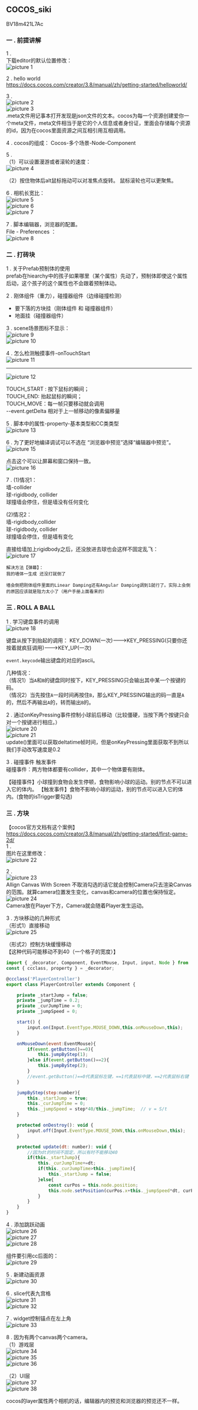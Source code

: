 ## COCOS_siki
BV18m421L7Ac
### 一 . 前提讲解 
1 .  
下载editor的默认位置修改：  
![picture 1](images/3410522ecd1923207883f0ff4e190efb7f708c0c6c3ca402dc7a4839365c92dc.png)  

2 . hello world  
https://docs.cocos.com/creator/3.8/manual/zh/getting-started/helloworld/

3 .   
![picture 2](images/7fbb8a5f6a6f5d234183c2b3d2d94b18f3afdccd900fb424b61fc4c030bdb70c.png)  
![picture 3](images/7185a2ac9b625708ac5b65cfbf48d061d0b6d74eafd30174dd7fe8c4d507a627.png)  
.meta文件用记事本打开发现是json文件的文本。cocos为每一个资源创建爱你一个meta文件，meta文件相当于是它的个人信息或者身份证，里面会存储每个资源的id，因为在cocos里面资源之间互相引用互相调用。

4 . cocos的组成：
Cocos-多个场景-Node-Component  

5 .    
（1）可以设置漫游或者滚轮的速度：  
![picture 4](images/c308232b4222fd0a011a6f7020e4a40b9f2711a0fb7e9ffd6a715982f711dc13.png)  

（2）按住物体后alt鼠标拖动可以对准焦点旋转。  鼠标滚轮也可以更聚焦。

6 . 相机长宽比：  
![picture 5](images/e34d3aad0d4fabb759675577ab3a604c9677daf205568f5c35daece4bea37b35.png)  
![picture 6](images/b92c0ca2f7e2d7e59333900bdb758ab93134bb212a4399d0b4267a1bd1decee8.png)  
![picture 7](images/4d3a048388640af088560263664d27db25a7b8722de13fb97c1ca9eabaa172ea.png)  

7 . 
脚本编辑器，浏览器的配置。  
File - Preferences  ：  
![picture 8](images/a8a45f384853fd8690cdad3567e63fe1639319164c6fb6fa3d200a8492133aaf.png)  

### 二 . 打砖块  
1 . 关于Prefab预制体的使用   
prefab在hiearchy中的孩子如果哪里（某个属性）先动了，预制体即使这个属性后动，这个孩子的这个属性也不会跟着预制体动。  

2 . 刚体组件（重力），碰撞器组件（边缘碰撞检测）   
- 要下落的方块挂（刚体组件 和 碰撞器组件）
- 地面挂（碰撞器组件）

3 . scene场景图标不显示：  
![picture 9](images/ada5402255bd2a0bfdad5d53481506c9801d0cf5de81d541ab607b9aee5c4407.png)  
![picture 10](images/14fd7548fd536b1bfbe3174b84857b044fab006d9f333332c37d8577a31642aa.png)  

4 . 怎么检测触摸事件-onTouchStart  
![picture 11](images/96c2b21d7254a0fad62bfe7e0222286824be78f6f846bbd328a10e410be9de70.png)  

-----
![picture 12](images/6f270aa162e1d03c44f1a61e00d99d5982a348c5b1c28a98e3c9059cddccb49b.png)  

TOUCH_START : 按下鼠标的瞬间；    
TOUCH_END: 抬起鼠标的瞬间；  
TOUCH_MOVE：每一帧只要移动就会调用  
--event.getDelta 相对于上一帧移动的像素偏移量  

5 . 脚本中的属性-property-基本类型和CC类类型  
![picture 13](images/1aafc5b9b88446335bc6699e9dd3e6e470ec7a447db8e8ec859802ff4efe1ef4.png)  

6 . 为了更好地编译调试可以不选在 “浏览器中预览”选择“编辑器中预览”。  
![picture 15](images/9f06e349dae09713149a98ad430b498e85bc0e33853e8728b31ccd313d7c4040.png)  

点击这个可以让屏幕和窗口保持一致。  
![picture 16](images/811b892f16c9843b3ff220417f395805e5442e40acaa4fa25e8d518c53b89529.png)  

7 . 
(1)情况1：   
墙-collider  
球-rigidbody, collider  
球撞墙会停住，但是墙没有任何变化  

(2)情况2：   
墙-rigidbody,collider  
球-rigidbody, collider  
球撞墙会停住，但是墙有变化  

直接给墙加上rigidbody之后，还没放进去球也会这样不固定乱飞：  
![picture 17](images/97096867135c5d6ab0eaf32cb8b25627a4a66505bf7616d47fdc3ed16cbbebf1.png)  

```
解决方法【弹幕】：  
我的墙体一生成 还没打就倒了

墙会倒把刚体组件里面的Linear Damping还有Angular Damping调到1就行了。实际上会倒的原因应该就是阻力太小了（用户手册上面看来的）
```

### 三 . ROLL A BALL  
1 . 学习键盘事件的调用  
![picture 18](images/9441202da18604451346257267abfbc2c4077364eb339316fbf8b5b551225576.png)  

键盘从按下到抬起的调用：
KEY_DOWN(一次)--->KEY_PRESSING(只要你还按着就疯狂调用)--->KEY_UP(一次)  

`event.keycode`输出键盘的对应的ascii。  

几种情况：  
（情况1）当`A`和`B`的键盘同时按下，KEY_PRESSING只会输出其中某一个按键的码。  
（情况2）当先按住`A`一段时间再按住`B`，那么KEY_PRESSING输出的码一直是`A`的，然后不再输出`A`的，转而输出`B`的。  

2 . 通过onKeyPressing事件控制小球前后移动（比较僵硬，当按下两个按键只会对一个按键进行相应。）  
![picture 20](images/e38a0adbd0705ec454840bdd6a37269239caae23353c1d6ea7b1a8092e607ac5.png)  
![picture 21](images/898d1e78580ffc58dffbeaf92953363ab3a20d207d5b4e97524ed473778a2e28.png)  
update()里面可以获取deltatime帧时间，但是onKeyPressing里面获取不到所以我们手动改写速度是0.2

3 . 碰撞事件 触发事件  
碰撞事件：两方物体都要有collider，其中一个物体要有刚体。  

【碰撞事件】小球撞到食物会发生停顿，食物影响小球的运动。别的节点不可以进入它的体内。
【触发事件】食物不影响小球的运动，别的节点可以进入它的体内。(食物的isTrigger要勾选)

### 三 . 方块
【cocos官方文档有这个案例】 
https://docs.cocos.com/creator/3.8/manual/zh/getting-started/first-game-2d/    
1 .   
图片在这里修改：  
![picture 22](images/7f2cb44ac05b029428aca666753e6173e0059525b2911ab0f94373e291a1e3c2.png)  

2 .   
![picture 23](images/7aa117b948e205f73824435395246d48754f4341b153287a3c97527ff35e3028.png)  
Allign Canvas With Screen 不取消勾选的话它就会控制Camera只去渲染Canvas的范围。就算camera位置发生变化，canvas和camera的位置也保持恒定。  
![picture 24](images/cfae93ea02cfa82daa35c98052d8e14038ef1de439030cf933f981042f37fb32.png)  
Camera放在Player下方，Camera就会随着Player发生运动。  

3 . 方块移动的几种形式    
（形式1）直接移动  
![picture 25](images/8334fc7797a3f7d191f0150487e21e2fba61b935b7ab2ebd337ac594632e5a2b.png)  

（形式2）控制方块缓慢移动    
【这种代码可能移动不到40（一个格子的宽度）】
```js
import { _decorator, Component, EventMouse, Input, input, Node } from 'cc';
const { ccclass, property } = _decorator;

@ccclass('PlayerController')
export class PlayerController extends Component {

    private _startJump = false;
    private _jumpTime = 0.2;
    private _curJumpTime = 0;
    private _jumpSpeed = 0;

    start() {
        input.on(Input.EventType.MOUSE_DOWN,this.onMouseDown,this);
    }

    onMouseDown(event:EventMouse){
        if(event.getButton()==0){
            this.jumpByStep(1);
        }else if(event.getButton()==2){
            this.jumpByStep(2);
        }
        //event.getButton()==0代表鼠标左键，==1代表鼠标中键，==2代表鼠标右键
    }

    jumpByStep(step:number){
        this._startJump = true;
        this._curJumpTime = 0;
        this._jumpSpeed = step*40/this._jumpTime;  // v = S/t
    }

    protected onDestroy(): void {
        input.off(Input.EventType.MOUSE_DOWN,this.onMouseDown,this);
    }

    protected update(dt: number): void {
        //因为dt的时间不固定，所以有时不能移动40
        if(this._startJump){
            this._curJumpTime+=dt;
            if(this._curJumpTime>this._jumpTime){
                this._startJump = false;
            }else{
                const curPos = this.node.position;
                this.node.setPosition(curPos.x+this._jumpSpeed*dt, curPos.y, curPos.z);
            }
        }
    }
}
```

4 . 添加跳跃动画  
![picture 26](images/5ecd0e4eb1339ef5403e424331fbfbfa5f1bb9e20c8a71b21f159c7e2a78d9ea.png)  
![picture 27](images/c7447cb90fae9360488c6f85c3ee52fa69e6c71c6eb264faf07cff90e6b2f1d3.png)  
![picture 28](images/6f3e29e8ed7460d4f1751178d7861246f6412fe9f59c405d9ba0737895f96662.png)  

组件要引用cc后面的：  
![picture 29](images/99483aff1cbbdfcc3558194b32c1fe268a87af07d15dd5512cda39e78b2ea0c3.png)  

5 . 新建动画资源  
![picture 30](images/8cd8da38abeaeb95ce4bb06cde54b109c4fa542072d120cf9dd8af9b86371ae3.png)  

6 . slice代表九宫格  
![picture 31](images/48092084bcac8c207933a37d10549a69a67637346b875fe58ab05522c5e6ae31.png)  
![picture 32](images/fa7da5a222e731bd8a2e3553b9af8099f117db0b41aeb2c1ef5a6e45fb91d288.png)  

7 . widget控制锚点在左上角  
![picture 33](images/2fc7a0f1abc848a411680885faeb5083eb835509628db29c920c68a1bfebba60.png)  

8 . 因为有两个canvas两个camera。  
（1）游戏层  
![picture 34](images/19d06e122d50820914ac415d6356a5710be8d6487226cbc61d9edf606ee7dc60.png)  
![picture 35](images/8239ccd3333ec9ff8b685eaecd89a772ea3d2271707bacb1b2a7dbb73b46d95d.png)  
![picture 36](images/8d481495bc64daabc516299e5fe2f4aaa5f5b8255d423e6c483a7a53c7659cd2.png)  

（2）UI层  
![picture 37](images/854f09b73b9b4d835bd497d86995d04270e7de8455b04a045fd7e8a41f71ed25.png)  
![picture 38](images/5cbfe2d911efd5fae5cc63449dbaab8633c9f2710c0ad21cceb525a9c9e42365.png)  

cocos的layer属性两个相机的话，编辑器内的预览和浏览器的预览还不一样。  